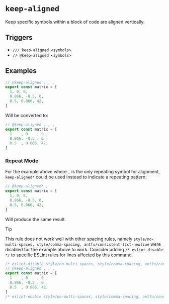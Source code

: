 # `keep-aligned`

Keep specific symbols within a block of code are aligned vertically.

## Triggers

- `/// keep-aligned <symbols>`
- `// @keep-aligned <symbols>`

## Examples

```typescript
// @keep-aligned , , ,
export const matrix = [
  1, 0, 0,
  0.866, -0.5, 0,
  0.5, 0.866, 42,
]
```

Will be converted to:

```typescript
// @keep-aligned , , ,
export const matrix = [
  1    , 0    , 0 ,
  0.866, -0.5 , 0 ,
  0.5  , 0.866, 42,
]
```

### Repeat Mode

For the example above where `,` is the only repeating symbol for alignment, `keep-aligned*` could be used instead to indicate a repeating pattern:

```typescript
// @keep-aligned* ,
export const matrix = [
  1, 0, 0,
  0.866, -0.5, 0,
  0.5, 0.866, 42,
]
```

Will produce the same result.

> [!TIP]
> This rule does not work well with other spacing rules, namely `style/no-multi-spaces, style/comma-spacing, antfu/consistent-list-newline` were disabled for the example above to work. Consider adding `/* eslint-disable */` to specific ESLint rules for lines affected by this command.
>
> ```typescript
> /* eslint-disable style/no-multi-spaces, style/comma-spacing, antfu/consistent-list-newline */
> // @keep-aligned , , ,
> export const matrix = [
>   1    , 0    , 0 ,
>   0.866, -0.5 , 0 ,
>   0.5  , 0.866, 42,
> ]
> /* eslint-enable style/no-multi-spaces, style/comma-spacing, antfu/consistent-list-newline */
> ```
